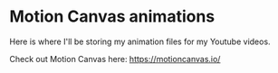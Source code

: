# Motion Canvas animations

Here is where I'll be storing my animation files for my Youtube videos.

Check out Motion Canvas here: https://motioncanvas.io/
